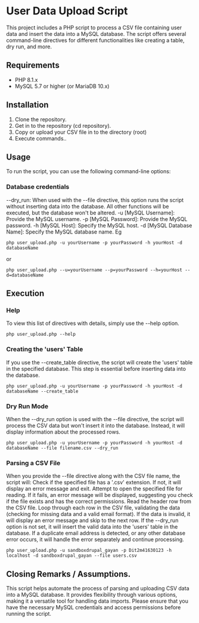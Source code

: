 # User Data Upload Script
This project includes a PHP script to process a CSV file containing user data and insert the data into a MySQL database. The script offers several command-line directives for different functionalities like creating a table, dry run, and more.

## Requirements
- PHP 8.1.x
- MySQL 5.7 or higher (or MariaDB 10.x)

## Installation
1. Clone the repository.
2. Get in to the repository (cd repository).
3. Copy or upload your CSV file in to the directory (root)
4. Execute commands..
  
## Usage

To run the script, you can use the following command-line options:

### Database credentials
--dry_run: When used with the --file directive, this option runs the script without inserting data into the database. All other functions will be executed, but the database won't be altered.
-u [MySQL Username]: Provide the MySQL username.
-p [MySQL Password]: Provide the MySQL password.
-h [MySQL Host]: Specify the MySQL host.
-d [MySQL Database Name]: Specify the MySQL database name.
Eg
```shell
php user_upload.php -u yourUsername -p yourPassword -h yourHost -d databaseName
```
or
```shell
php user_upload.php --u=yourUsername --p=yourPassword --h=yourHost --d=databaseName
```

## Execution

### Help
To view this list of directives with details, simply use the --help option.
```shell
php user_upload.php --help
```

### Creating the 'users' Table
If you use the --create_table directive, the script will create the 'users' table in the specified database. This step is essential before inserting data into the database.
```shell
php user_upload.php -u yourUsername -p yourPassword -h yourHost -d databaseName --create_table
```

### Dry Run Mode
When the --dry_run option is used with the --file directive, the script will process the CSV data but won't insert it into the database. Instead, it will display information about the processed rows.
```shell
php user_upload.php -u yourUsername -p yourPassword -h yourHost -d databaseName --file filename.csv --dry_run
```

### Parsing a CSV File
When you provide the --file directive along with the CSV file name, the script will:
Check if the specified file has a '.csv' extension. If not, it will display an error message and exit.
Attempt to open the specified file for reading. If it fails, an error message will be displayed, suggesting you check if the file exists and has the correct permissions.
Read the header row from the CSV file.
Loop through each row in the CSV file, validating the data (checking for missing data and a valid email format). If the data is invalid, it will display an error message and skip to the next row.
If the --dry_run option is not set, it will insert the valid data into the 'users' table in the database.
If a duplicate email address is detected, or any other database error occurs, it will handle the error separately and continue processing.
```shell
php user_upload.php -u sandboxdrupal_gayan -p Dit2m41630123 -h localhost -d sandboxdrupal_gayan --file users.csv
```

## Closing Remarks / Assumptions.
This script helps automate the process of parsing and uploading CSV data into a MySQL database. It provides flexibility through various options, making it a versatile tool for handling data imports.
Please ensure that you have the necessary MySQL credentials and access permissions before running the script.